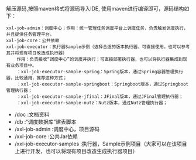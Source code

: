 解压源码,按照maven格式将源码导入IDE, 使用maven进行编译即可，源码结构如下：
	
	xxl-job-admin：调度中心；作用：统一管理任务调度平台上调度任务，负责触发调度执行，并且提供任务管理平台。
	xxl-job-core：公共依赖
	xxl-job-executor：执行器Sample示例（选择合适的版本执行器，可直接使用，也可以参考其并将现有项目改造成执行器）
		作用：负责接收“调度中心”的调度并执行；可直接部署执行器，也可以将执行器集成到现有业务项目中。
	    ：xxl-job-executor-sample-spring：Spring版本，通过Spring容器管理执行器，比较通用，推荐这种方式；
	    ：xxl-job-executor-sample-springboot：Springboot版本，通过Springboot管理执行器；
	    ：xxl-job-executor-sample-jfinal：JFinal版本，通过JFinal管理执行器；
	    ：xxl-job-executor-sample-nutz：Nutz版本，通过Nutz管理执行器；
	    
- /doc :文档资料
- /db :“调度数据库”建表脚本
- /xxl-job-admin :调度中心，项目源码
- /xxl-job-core :公共Jar依赖
- /xxl-job-executor-samples :执行器，Sample示例项目（大家可以在该项目上进行开发，也可以将现有项目改造生成执行器项目）